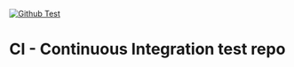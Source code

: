[![Github Test](https://github.com/giaphong28/CI_Continuous-Integration-test/actions/workflows/build.yml/badge.svg)](https://github.com/giaphong28/CI_Continuous-Integration-test/actions/workflows/build.yml)
# CI - Continuous Integration test repo
